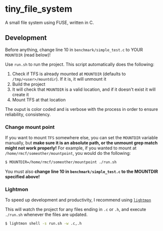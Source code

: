 # tiny_file_system
A small file system using FUSE, written in C.

## Development

Before anything, change line 10 in `benchmark/simple_test.c` to YOUR `MOUNTDIR` (read below)!

Use `run.sh` to run the project. This script automatically does the following:
1. Check if TFS is already mounted at `MOUNTDIR` (defaults to `/tmp/<user>/mountdir`). If it is, it will unmount it
2. Build the project
3. It will check that `MOUNTDIR` is a valid location, and if it doesn't exist it will create it
4. Mount TFS at that location

The ouput is color coded and is verbose with the process in order to ensure reliability, consistency.

### Change mount point
If you want to mount `TFS` somewhere else, you can set the `MOUNTDIR` variable manually, but **make sure it is an absolute path, or the unmount grep match might not work properly!**
For example, if you wanted to mount at `/home/rmcf/someother/mountpoint`, you would do the following:
```bash
$ MOUNTDIR=/home/rmcf/someother/mountpoint ./run.sh
```

You must also **change line 10 in `benchmark/simple_test.c` to the MOUNTDIR specified above!**

### Lightmon
To speed up development and productivity, I recommend using [`lightmon`](https://github.com/reaganmcf/lightmon)

This will watch the project for any files ending in `.c` or `.h`, and execute `./run.sh` whenever the files are updated.
```bash
$ lightmon shell -s run.sh -w .c,.h
```
